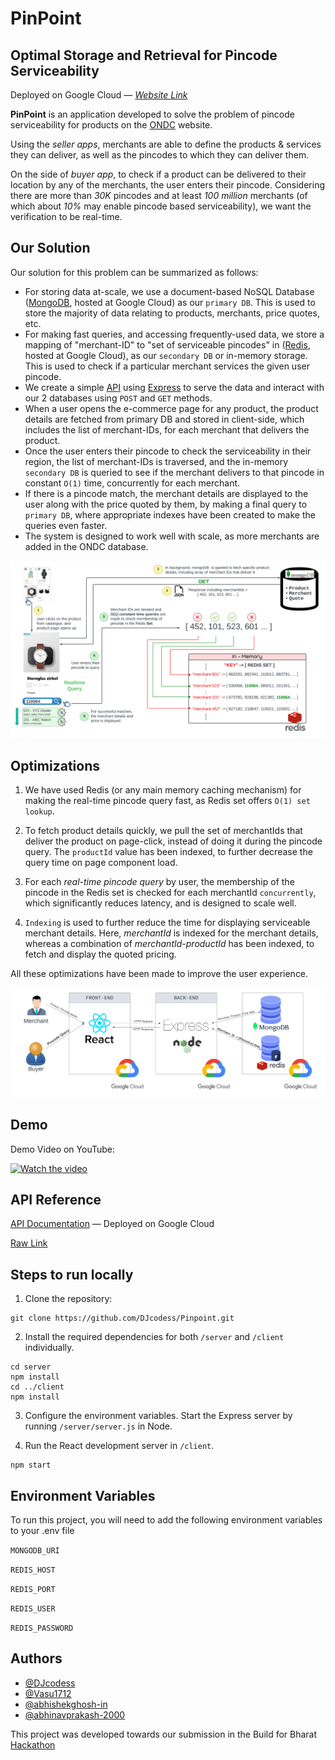 # PinPoint

## Optimal Storage and Retrieval for Pincode Serviceability

Deployed on Google Cloud &mdash; [_Website Link_](https://pinpointgcp.df.r.appspot.com)

**PinPoint** is an application developed to solve the problem of pincode serviceability for products on the [ONDC](https://ondc.org/) website.

Using the _seller apps_, merchants are able to define the products & services they can deliver, as well as the pincodes to which they can deliver them.

On the side of _buyer app_, to check if a product can be delivered to their location by any of the merchants, the user enters their pincode.
Considering there are more than _30K_ pincodes and at least _100 million_ merchants (of which about _10%_ may enable pincode based serviceability), we want the verification to be real-time.

## Our Solution

Our solution for this problem can be summarized as follows:

- For storing data at-scale, we use a document-based NoSQL Database ([MongoDB](https://www.mongodb.com/), hosted at Google Cloud) as our `primary DB`. This is used to store the majority of data relating to products, merchants, price quotes, etc.
- For making fast queries, and accessing frequently-used data, we store a mapping of "merchant-ID" to "set of serviceable pincodes" in ([Redis](https://redis.io/), hosted at Google Cloud), as our `secondary DB` or in-memory storage. This is used to check if a particular merchant services the given user pincode.
- We create a simple [API](https://api-dot-pinpointgcp.df.r.appspot.com) using [Express](https://expressjs.com/) to serve the data and interact with our 2 databases using `POST` and `GET` methods.
- When a user opens the e-commerce page for any product, the product details are fetched from primary DB and stored in client-side, which includes the list of merchant-IDs, for each merchant that delivers the product.
- Once the user enters their pincode to check the serviceability in their region, the list of merchant-IDs is traversed, and the in-memory `secondary DB` is queried to see if the merchant delivers to that pincode in constant `O(1)` time, concurrently for each merchant.
- If there is a pincode match, the merchant details are displayed to the user along with the price quoted by them, by making a final query to `primary DB`, where appropriate indexes have been created to make the queries even faster.
- The system is designed to work well with scale, as more merchants are added in the ONDC database.

![Pinpoint Realtime Query Workflow](/server/images/Pinpoint_workflow.png)

## Optimizations

1. We have used Redis (or any main memory caching mechanism) for making the real-time pincode query fast, as Redis set offers `O(1) set lookup`.

2. To fetch product details quickly, we pull the set of merchantIds that deliver the product on page-click, instead of doing it during the pincode query. The `productId` value has been indexed, to further decrease the query time on page component load.

3. For each *real-time pincode query* by user, the membership of the pincode in the Redis set is checked for each merchantId `concurrently`, which significantly reduces latency, and is designed to scale well.

4. `Indexing` is used to further reduce the time for displaying serviceable merchant details. Here, *merchantId* is indexed for the merchant details, whereas a combination of *merchantId-productId* has been indexed, to fetch and display the quoted pricing.

All these optimizations have been made to improve the user experience.

![Pinpoint Stack Architecture](/server/images/Pinpoint_stack_architecture.png)

## Demo

Demo Video on YouTube:

[![Watch the video](https://img.youtube.com/vi/-sVekrxr684/0.jpg)](https://www.youtube.com/watch?v=-sVekrxr684)

## API Reference

[API Documentation](https://api-dot-pinpointgcp.df.r.appspot.com) &mdash; Deployed on Google Cloud

[Raw Link](/server/index.html)

## Steps to run locally

1. Clone the repository:
```
git clone https://github.com/DJcodess/Pinpoint.git
```

2. Install the required dependencies for both `/server` and `/client` individually.
```
cd server
npm install
cd ../client
npm install
```

3. Configure the environment variables. Start the Express server by running `/server/server.js` in Node.

4. Run the React development server in `/client`.
```
npm start
```

## Environment Variables

To run this project, you will need to add the following environment variables to your .env file

`MONGODB_URI`

`REDIS_HOST`

`REDIS_PORT`

`REDIS_USER`

`REDIS_PASSWORD`

## Authors

- [@DJcodess](https://github.com/DJcodess)
- [@Vasu1712](https://github.com/Vasu1712)
- [@abhishekghosh-in](https://github.com/abhishekghosh-in)
- [@abhinavprakash-2000](https://github.com/abhinavprakash-2000)

This project was developed towards our submission in the Build for Bharat [Hackathon](https://hack2skill.com/build-for-bharat-hackathon-ondc-google-cloud)
